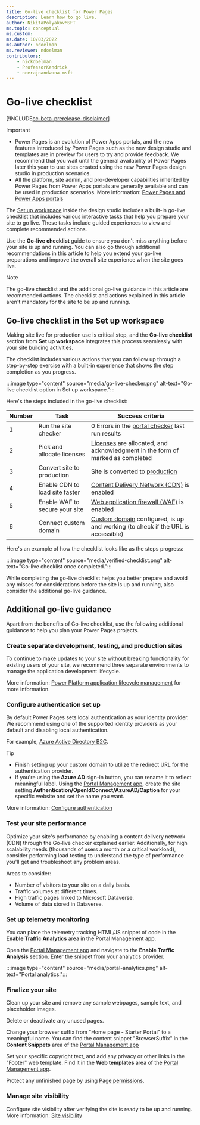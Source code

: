 ```yaml
---
title: Go-live checklist for Power Pages
description: Learn how to go live.
author: NikitaPolyakovMSFT
ms.topic: conceptual
ms.custom: 
ms.date: 10/03/2022
ms.author: ndoelman
ms.reviewer: ndoelman
contributors:
    - nickdoelman
    - ProfessorKendrick
    - neerajnandwana-msft
---
```


# Go-live checklist

[!INCLUDE[cc-beta-prerelease-disclaimer](../includes/cc-beta-prerelease-disclaimer.md)]

> [!IMPORTANT]
> - Power Pages is an evolution of Power Apps portals, and the new features introduced by Power Pages such as the new design studio and templates are in preview for users to try and provide feedback. We recommend that you wait until the general availability of Power Pages later this year to use sites created using the new Power Pages design studio in production scenarios.
> - All the platform, site admin, and pro-developer capabilities inherited by Power Pages from Power Apps portals are generally available and can be used in production scenarios. More information: [Power Pages and Power Apps portals](../difference-portals.md)

The [Set up workspace](../configure/setup-workspace.md) inside the design studio includes a built-in go-live checklist that includes various interactive tasks that help you prepare your site to go live. These tasks include guided experiences to view and complete recommended actions.

Use the **Go-live checklist** guide to ensure you don't miss anything before your site is up and running. You can also go through additional recommendations in this article to help you extend your go-live preparations and improve the overall site experience when the site goes live.

> [!NOTE]
> The go-live checklist and the additional go-live guidance in this article are recommended actions. The checklist and actions explained in this article aren't mandatory for the site to be up and running.

## Go-live checklist in the Set up workspace

Making site live for production use is critical step, and the **Go-live checklist** section from **Set up workspace** integrates this process seamlessly with your site building activities.

The checklist includes various actions that you can follow up through a step-by-step exercise with a built-in experience that shows the step completion as you progress.

:::image type="content" source="media/go-live-checker.png" alt-text="Go-live checklist option in Set up workspace.":::

Here's the steps included in the go-live checklist:

| Number | Task | Success criteria |
|-------------------------|-------------------------|-------------------------|
| 1 | Run the site checker | 0 Errors in the [portal checker](../admin/portal-checker.md) last run results |
| 2 | Pick and allocate licenses | [Licenses](assign-licensing.md) are allocated, and acknowledgment in the form of marked as completed |
| 3 | Convert site to production | Site is converted to [production](/power-apps/maker/portals/admin/convert-portal) |
| 4 | Enable CDN to load site faster | [Content Delivery Network (CDN)](/power-apps/maker/portals/configure/configure-cdn) is enabled |
| 5 | Enable WAF to secure your site | [Web application firewall (WAF)](/power-apps/maker/portals/azure-front-door) is enabled |
| 6 | Connect custom domain | [Custom domain](/power-apps/maker/portals/admin/add-custom-domain) configured, is up and working (to check if the URL is accessible) |

Here's an example of how the checklist looks like as the steps progress:

:::image type="content" source="media/verified-checklist.png" alt-text="Go-live checklist once completed.":::

While completing the go-live checklist helps you better prepare and avoid any misses for considerations before the site is up and running, also consider the additional go-live guidance.

## Additional go-live guidance

Apart from the benefits of Go-live checklist, use the following additional guidance to help you plan your Power Pages projects.

### Create separate development, testing, and production sites

To continue to make updates to your site without breaking functionality for existing users of your site, we recommend three separate environments to manage the application development lifecycle. 

More information: [Power Platform application lifecycle management](/power-platform/alm/basics-alm) for more information. 

### Configure authentication set up

By default Power Pages sets local authentication as your identity provider. We recommend using one of the supported identity providers as your default and disabling local authentication.

For example, [Azure Active Directory B2C](../getting-started/tutorial-setup-site-authentication.md).

> [!TIP]
> - Finish setting up your custom domain to utilize the redirect URL for the authentication provider. 
> - If you're using the **Azure AD** sign-in button, you can rename it to reflect meaningful label. Using the [Portal Management app](../configure/portal-management-app.md), create the site setting **Authentication/OpenIdConnect/AzureAD/Caption** for your specific website and set the name you want.  

More information: [Configure authentication](../security/configure-portal-authentication.md)

### Test your site performance

Optimize your site's performance by enabling a content delivery network (CDN) through the Go-live checker explained earlier. Additionally, for high scalability needs (thousands of users a month or a critical workload), consider performing load testing to understand the type of performance you'll get and troubleshoot any problem areas.

Areas to consider:

- Number of visitors to your site on a daily basis.
- Traffic volumes at different times.
- High traffic pages linked to Microsoft Dataverse.
- Volume of data stored in Dataverse.

### Set up telemetry monitoring

You can place the telemetry tracking HTML/JS snippet of code in the **Enable Traffic Analytics** area in the Portal Management app. 

Open the [Portal Management app](../configure/portal-management-app.md) and navigate to the **Enable Traffic Analysis** section. Enter the snippet from your analytics provider.

:::image type="content" source="media/portal-analytics.png" alt-text="Portal analytics.":::

### Finalize your site

Clean up your site and remove any sample webpages, sample text, and placeholder images.

Delete or deactivate any unused pages. 

Change your browser suffix from "Home page - Starter Portal" to a meaningful name. You can find the content snippet "BrowserSuffix" in the **Content Snippets** area of the [Portal Management app](../configure/portal-management-app.md)

Set your specific copyright text, and add any privacy or other links in the "Footer" web template. Find it in the **Web templates** area of the [Portal Management app](../configure/portal-management-app.md).

Protect any unfinished page by using [Page permissions](../security/page-security.md).

### Manage site visibility

Configure site visibility after verifying the site is ready to be up and running. More information: [Site visibility](../security/site-visibility.md)
